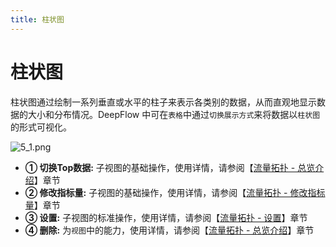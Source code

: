 ```yaml
---
title: 柱状图
---
```

# 柱状图

柱状图通过绘制一系列垂直或水平的柱子来表示各类别的数据，从而直观地显示数据的大小和分布情况。DeepFlow 中可在`表格`中通过`切换展示方式`来将数据以`柱状图`的形式可视化。

![5_1.png](https://yunshan-guangzhou.oss-cn-beijing.aliyuncs.com/pub/pic/20230919650975ed91538.png)

- **① 切换Top数据:** 子视图的基础操作，使用详情，请参阅【[流量拓扑 - 总览介绍](./02-topology.md)】章节
- **② 修改指标量:** 子视图的基础操作，使用详情，请参阅【[流量拓扑 - 修改指标量](./02-topology.md)】章节
- **③ 设置:** 子视图的标准操作，使用详情，请参阅【[流量拓扑 - 设置](./02-topology.md)】章节
- **④ 删除:** 为`视图`中的能力，使用详情，请参阅【[流量拓扑 - 总览介绍](./02-topology.md)】章节
